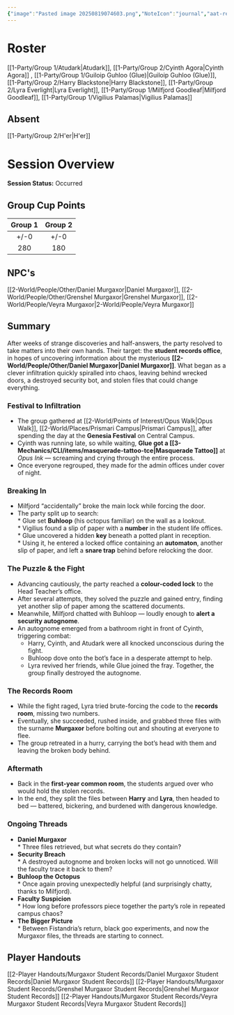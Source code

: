 ```yaml
---
{"image":"Pasted image 20250819074603.png","NoteIcon":"journal","aat-render-enabled":true,"fc-category":["Main Story"],"fc-display-name":"Heist the Records Room","sessionstatus":"Occurred","type":"Session Journal","sessionDate":"2025-09-06","players":7,"OneLiner":"Breaking into the admin offices for Murgaxor student records","timelines":["journal"],"tags":["journal","#Category/Journal"],"obsidianUIMode":"preview","sessionRoster":["[[1-Party/Group 1/Atudark.md|Atudark]]","[[1-Party/Group 2/Cyinth Agora.md|Cyinth Agora]]","[[1-Party/Group 1/Guiloip Guhloo (Glue).md|Guiloip Guhloo (Glue)]]","[[1-Party/Group 2/Harry Blackstone.md|Harry Blackstone]]","[[1-Party/Group 2/Lyra Everlight.md|Lyra Everlight]]","[[1-Party/Group 1/Milfjord Goodleaf.md|Milfjord Goodleaf]]","[[1-Party/Group 1/Vigilius Palamas.md|Vigilius Palamas]]"],"sessionAbsent":["[[1-Party/Group 2/H'er.md|H'er]]"],"sessionNPC":["[[2-World/People/Veyra Murgaxor.md|Veyra Murgaxor]]","[[Daniel Murgaxor|Daniel Murgaxor]]","[[Grenshel Murgaxor|Grenshel Murgaxor]]"],"dg-publish":true,"dg-path":"Session Journals/2025-09-06 - Heist the Records Room.md","permalink":"/session-journals/2025-09-06-heist-the-records-room/","dgPassFrontmatter":true,"updated":"2025-10-03T13:55:32.000+01:00"}
---
```



# Roster 

[[1-Party/Group 1/Atudark\|Atudark]], [[1-Party/Group 2/Cyinth Agora\|Cyinth Agora]] , [[1-Party/Group 1/Guiloip Guhloo (Glue)\|Guiloip Guhloo (Glue)]], [[1-Party/Group 2/Harry Blackstone\|Harry Blackstone]], [[1-Party/Group 2/Lyra Everlight\|Lyra Everlight]], [[1-Party/Group 1/Milfjord Goodleaf\|Milfjord Goodleaf]], [[1-Party/Group 1/Vigilius Palamas\|Vigilius Palamas]]

## Absent

[[1-Party/Group 2/H'er\|H'er]]

# Session Overview

**Session Status:** Occurred

## Group Cup Points

| Group 1 | Group 2 |
| :-----: | :-----: |
|  +/-0   |  +/-0   |
|   280   |   180   |

## NPC's

[[2-World/People/Other/Daniel Murgaxor\|Daniel Murgaxor]], [[2-World/People/Other/Grenshel Murgaxor\|Grenshel Murgaxor]], [[2-World/People/Veyra Murgaxor\|2-World/People/Veyra Murgaxor]]

## Summary
After weeks of strange discoveries and half-answers, the party resolved to take matters into their own hands. Their target: the **student records office**, in hopes of uncovering information about the mysterious **[[2-World/People/Other/Daniel Murgaxor\|Daniel Murgaxor]]**. What began as a clever infiltration quickly spiralled into chaos, leaving behind wrecked doors, a destroyed security bot, and stolen files that could change everything.
### Festival to Infiltration
* The group gathered at [[2-World/Points of Interest/Opus Walk\|Opus Walk]], [[2-World/Places/Prismari Campus\|Prismari Campus]], after spending the day at the **Genesia Festival** on Central Campus.  
* Cyinth was running late, so while waiting, **Glue got a [[3-Mechanics/CLI/items/masquerade-tattoo-tce\|Masquerade Tattoo]]** at *Opus Ink* — screaming and crying through the entire process.  
* Once everyone regrouped, they made for the admin offices under cover of night.
### Breaking In
* Milfjord “accidentally” broke the main lock while forcing the door.  
* The party split up to search:  
	  * Glue set **Buhloop** (his octopus familiar) on the wall as a lookout.  
	  * Vigilius found a slip of paper with a **number** in the student life offices.  
	  * Glue uncovered a hidden **key** beneath a potted plant in reception.  
	  * Using it, he entered a locked office containing an **automaton**, another slip of paper, and left a **snare trap** behind before relocking the door.
### The Puzzle & the Fight
* Advancing cautiously, the party reached a **colour-coded lock** to the Head Teacher’s office.  
* After several attempts, they solved the puzzle and gained entry, finding yet another slip of paper among the scattered documents.  
* Meanwhile, Milfjord chatted with Buhloop — loudly enough to **alert a security autognome**.  
* An autognome emerged from a bathroom right in front of Cyinth, triggering combat:  
  * Harry, Cyinth, and Atudark were all knocked unconscious during the fight.  
  * Buhloop dove onto the bot’s face in a desperate attempt to help.  
  * Lyra revived her friends, while Glue joined the fray. Together, the group finally destroyed the autognome.
### The Records Room

* While the fight raged, Lyra tried brute-forcing the code to the **records room**, missing two numbers.  
* Eventually, she succeeded, rushed inside, and grabbed three files with the surname **Murgaxor** before bolting out and shouting at everyone to flee.  
* The group retreated in a hurry, carrying the bot’s head with them and leaving the broken body behind.
### Aftermath

* Back in the **first-year common room**, the students argued over who would hold the stolen records.  
* In the end, they split the files between **Harry** and **Lyra**, then headed to bed — battered, bickering, and burdened with dangerous knowledge.
### **Ongoing Threads**
* **Daniel Murgaxor**   
	  * Three files retrieved, but what secrets do they contain?  
* **Security Breach**   
	  * A destroyed autognome and broken locks will not go unnoticed. Will the faculty trace it back to them?  
* **Buhloop the Octopus**  
	  * Once again proving unexpectedly helpful (and surprisingly chatty, thanks to Milfjord).  
* **Faculty Suspicion**  
	  * How long before professors piece together the party’s role in repeated campus chaos?  
* **The Bigger Picture**  
	  * Between Fistandria’s return, black goo experiments, and now the Murgaxor files, the threads are starting to connect.

## Player Handouts
[[2-Player Handouts/Murgaxor Student Records/Daniel Murgaxor Student Records\|Daniel Murgaxor Student Records]]
[[2-Player Handouts/Murgaxor Student Records/Grenshel Murgaxor Student Records\|Grenshel Murgaxor Student Records]]
[[2-Player Handouts/Murgaxor Student Records/Veyra Murgaxor Student Records\|Veyra Murgaxor Student Records]]
